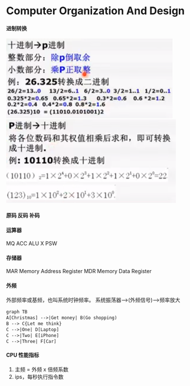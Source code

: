 # Computer Organization And Design
#### 进制转换

![](../../images/cod/10_p.png)
![](../../images/cod/p_10.png)

#### 原码 反码 补码

#### 运算器

MQ
ACC
ALU
X
PSW

#### 存储器
MAR Memory Address Register
MDR Memory Data Register


#### 外频

外部频率或基频，也叫系统时钟频率。
系统振荡器——>(外频信号)——>频率放大

```mermaid
graph TB
A[Christmas] -->|Get money| B(Go shopping)
B --> C{Let me think}
C -->|One| D[Laptop]
C -->|Two| E[iPhone]
C -->|Three| F[Car]
```

#### CPU 性能指标

1. 主频 = 外频 x 倍频系数
2. ips，每秒执行指令数
